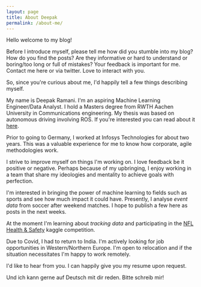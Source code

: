 ```yaml
---
layout: page
title: About Deepak
permalink: /about-me/
---
```


Hello welcome to my blog!

Before I introduce myself, please tell me how did you stumble into my blog? How
do you find the posts? Are they informative or hard to understand or boring/too long or
full of mistakes? Your feedback is important for me. Contact me here or via twitter. Love
to interact with you.

So, since you're curious about me, I'd happily tell a few things describing myself.

My name is Deepak Ramani. I'm an aspiring Machine Learning Engineer/Data Analyst.
I hold a Masters degree from RWTH Aachen University in Communications engineering. My
thesis was based on autonomous driving involving ROS. If you're interested you can read
about it [here](https://github.com/dr563105/basicad_framework).

Prior to going to Germany, I worked at Infosys Technologies for about two years. This was
a valuable experience for me to know how corporate, agile methodologies work.

I strive to improve myself on things I'm working on. I love feedback be it positive or
negative. Perhaps because of my upbringing, I enjoy working in a team that share my
ideologies and mentality to achieve goals with perfection.

I'm interested in bringing the power of machine learning to fields such as sports and see
how much impact it could have. Presently, I analyse *event data* from soccer after weekend matches.
I hope to publish a few here as posts in the next weeks.

At the moment I'm learning about *tracking data* and participating in the [NFL Health &
Safety](https://www.kaggle.com/c/nfl-health-and-safety-helmet-assignment/overview) kaggle competition.

Due to Covid, I had to return to India. I'm actively looking for job opportunities in
Western/Northern Europe. I'm open to relocation and if the situation necessitates I'm
happy to work remotely.

I'd like to hear from you. I can happily give you my resume upon request.

Und ich kann gerne auf Deutsch mit dir reden. Bitte schreib mir!

